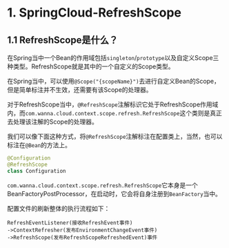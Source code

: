 # 1. SpringCloud-RefreshScope


## 1.1 RefreshScope是什么？

在Spring当中一个Bean的作用域包括`singleton`/`prototype`以及自定义Scope三种类型。RefreshScope就是其中的一个自定义的Scope类型。

在Spring当中，可以使用`@Scope("{scopeName}")`去进行自定义Bean的Scope，但是简单标注并不生效，还需要有该Scope的处理器。

对于RefreshScope当中，`@RefreshScope`注解标识它处于RefreshScope作用域内，而`com.wanna.cloud.context.scope.refresh.RefreshScope`这个类则是真正去处理该注解的Scope的处理器。

我们可以像下面这种方式，将`@RefreshScope`注解标注在配置类上，当然，也可以标注在`@Bean`的方法上。

```kotlin
@Configuration
@RefreshScope
class Configuration
```

`com.wanna.cloud.context.scope.refresh.RefreshScope`它本身是一个BeanFactoryPostProcessor，在启动时，它会将自身注册到`BeanFactory`当中。


配置文件的刷新整体的执行流程如下：

```
RefreshEventListener(接收RefreshEvent事件)
->ContextRefresher(发布EnvironmentChangeEvent事件)
->RefreshScope(发布RefreshScopeRefreshedEvent)事件
```
